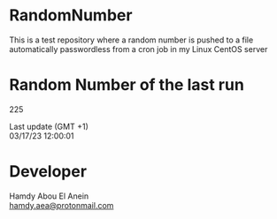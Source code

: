 # RandomNumber    
This is a test repository where a random number is pushed to a file automatically passwordless from a cron job in my Linux CentOS server    
# Random Number of the last run   
225
      
Last update (GMT +1)    
03/17/23 12:00:01
# Developer    
Hamdy Abou El Anein   
hamdy.aea@protonmail.com
